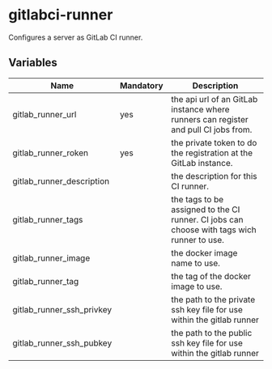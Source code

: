# gitlabci-runner

Configures a server as GitLab CI runner.

## Variables

| Name                      | Mandatory | Description                                                                                |
|---------------------------|-----------|--------------------------------------------------------------------------------------------|
| gitlab_runner_url         | yes       | the api url of an GitLab instance where runners can register and pull CI jobs from.        |
| gitlab_runner_roken       | yes       | the private token to do the registration at the GitLab instance.                           |
| gitlab_runner_description |           | the description for this CI runner.                                                        |
| gitlab_runner_tags        |           | the tags to be assigned to the CI runner. CI jobs can choose with tags wich runner to use. |
| gitlab_runner_image       |           | the docker image name to use.                                                              |
| gitlab_runner_tag         |           | the tag of the docker image to use.                                                        |
| gitlab_runner_ssh_privkey |           | the path to the private ssh key file for use within the gitlab runner                      |
| gitlab_runner_ssh_pubkey  |           | the path to the public ssh key file for use within the gitlab runner                       |
